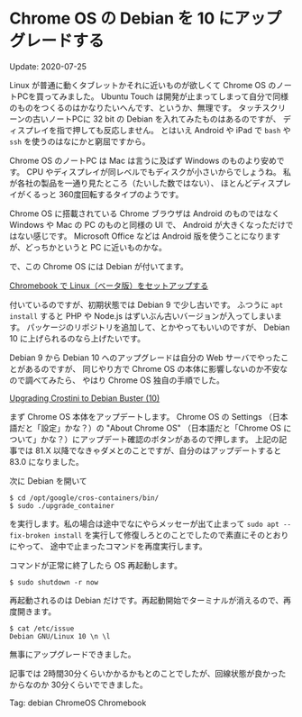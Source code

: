Chrome OS の Debian を 10 にアップグレードする
=====

Update: 2020-07-25


Linux が普通に動くタブレットかそれに近いものが欲しくて Chrome OS のノートPCを買ってみました。
Ubuntu Touch は開発が止まってしまって自分で同様のものをつくるのはかなりたいへんです、というか、無理です。
タッチスクリーンの古いノートPCに 32 bit の Debian を入れてみたものはあるのですが、
ディスプレイを指で押しても反応しません。
とはいえ Android や iPad で ``bash`` や ``ssh`` を使うのはなにかと窮屈ですから。

Chrome OS のノートPC は Mac は言うに及ばず Windows のものより安めです。
CPU やディスプレイが同レベルでもディスクが小さいからでしょうね。
私が各社の製品を一通り見たところ（たいした数ではない）、
ほとんどディスプレイがくるっと 360度回転するタイプのようです。

Chrome OS に搭載されている Chrome ブラウザは Android のものではなく Windows や Mac の PC のものと同様の UI で、
Android が大きくなっただけではない感じです。
Microsoft Office などは Android 版を使うことになりますが、どっちかというと PC に近いものかな。

で、この Chrome OS には Debian が付いてます。

[Chromebook で Linux（ベータ版）をセットアップする](https://support.google.com/chromebook/answer/9145439?hl=ja)

付いているのですが、初期状態では Debian 9 で少し古いです。
ふつうに ``apt install`` すると PHP や Node.js はずいぶん古いバージョンが入ってしまいます。
パッケージのリポジトリを追加して、とかやってもいいのですが、
Debian 10 に上げられるのなら上げたいです。

Debian 9 から Debian 10 へのアップグレードは自分の Web サーバでやったことがあるのですが、
同じやり方で Chrome OS の本体に影響しないのか不安なので調べてみたら、
やはり Chrome OS 独自の手順でした。

[Upgrading Crostini to Debian Buster (10)](https://kmyers.me/blog/chromeos/upgrading-crostini-to-debian-buster-10/)

まず Chrome OS 本体をアップデートします。
Chrome OS の Settings （日本語だと「設定」かな？）の
"About Chrome OS" （日本語だと「Chrome OS について」かな？）にアップデート確認のボタンがあるので押します。
上記の記事では 81.X 以降でなきゃダメとのことですが、自分のはアップデートすると 83.0 になりました。

次に Debian を開いて

```
$ cd /opt/google/cros-containers/bin/
$ sudo ./upgrade_container
```

を実行します。私の場合は途中でなにやらメッセーが出て止まって
``sudo apt --fix-broken install`` を実行して修復しろとのことでしたので素直にそのとおりにやって、
途中で止まったコマンドを再度実行します。

コマンドが正常に終了したら OS 再起動します。

```
$ sudo shutdown -r now
```

再起動されるのは Debian だけです。再起動開始でターミナルが消えるので、再度開きます。

```
$ cat /etc/issue
Debian GNU/Linux 10 \n \l
```

無事にアップグレードできました。

記事では 2時間30分くらいかかるかもとのことでしたが、回線状態が良かったからなのか 30分くらいでできました。


Tag: debian ChromeOS Chromebook
